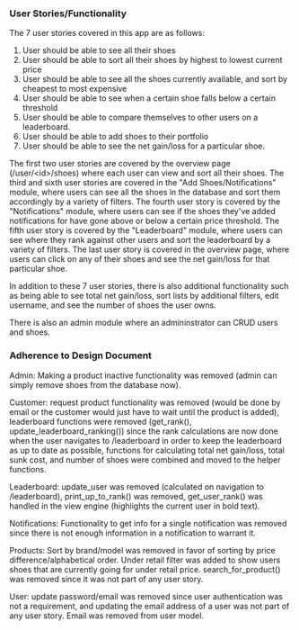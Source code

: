 ### User Stories/Functionality
The 7 user stories covered in this app are as follows:

1. User should be able to see all their shoes
2. User should be able to sort all their shoes by highest to lowest current price
3. User should be able to see all the shoes currently available, and sort by cheapest to most expensive
4. User should be able to see when a certain shoe falls below a certain threshold
5. User should be able to compare themselves to other users on a leaderboard.
6. User should be able to add shoes to their portfolio
7. User should be able to see the net gain/loss for a particular shoe.

The first two user stories are covered by the overview page (/user/<id\>/shoes) where each user can view and sort all their shoes. The third and sixth user stories are covered in the "Add Shoes/Notifications" module, where users can see all the shoes in the database and sort them accordingly by a variety of filters. The fourth user story is covered by the "Notifications" module, where users can see if the shoes they've added notifications for have gone above or below a certain price threshold. The fifth user story is covered by the "Leaderboard" module, where users can see where they rank against other users and sort the leaderboard by a variety of filters. The last user story is covered in the overview page, where users can click on any of their shoes and see the net gain/loss for that particular shoe.

In addition to these 7 user stories, there is also additional functionality such as being able to see total net gain/loss, sort lists by additional filters, edit username, and see the number of shoes the user owns.

There is also an admin module where an admininstrator can CRUD users and shoes.

### Adherence to Design Document

Admin: Making a product inactive functionality was removed (admin can simply remove shoes from the database now).

Customer: request product functionality was removed (would be done by email or the customer would just have to wait until the product is added), leaderboard functions were removed (get_rank(), update_leaderboard_ranking()) since the rank calculations are now done when the user navigates to /leaderboard in order to keep the leaderboard as up to date as possible, functions for calculating total net gain/loss, total sunk cost, and number of shoes were combined and moved to the helper functions.

Leaderboard: update_user was removed (calculated on navigation to /leaderboard), print_up_to_rank() was removed, get_user_rank() was handled in the view engine (highlights the current user in bold text).

Notifications: Functionality to get info for a single notification was removed since there is not enough information in a notification to warrant it.

Products: Sort by brand/model was removed in favor of sorting by price difference/alphabetical order. Under retail filter was added to show users shoes that are currently going for under retail price. search_for_product() was removed since it was not part of any user story. 

User: update password/email was removed since user authentication was not a requirement, and updating the email address of a user was not part of any user story. Email was removed from user model.
